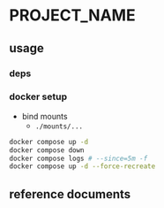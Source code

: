 
# PROJECT_NAME

## usage

### deps

### docker setup

- bind mounts
  * `./mounts/...`

```sh
docker compose up -d
docker compose down
docker compose logs # --since=5m -f
docker compose up -d --force-recreate
```

## reference documents

[0]: https://github.com/i8degrees-dockerfiles
